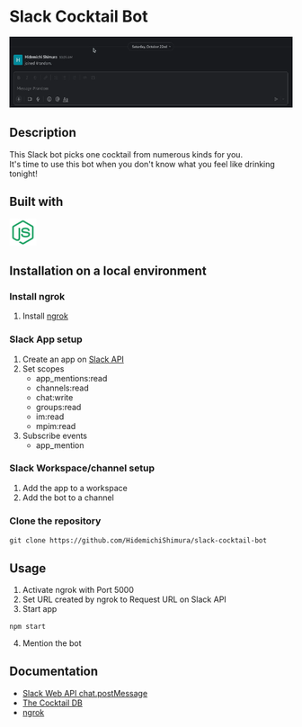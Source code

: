 # Slack Cocktail Bot

![](public/cocktailBot-demo.gif)

## Description

This Slack bot picks one cocktail from numerous kinds for you.\
It's time to use this bot when you don't know what you feel like drinking tonight!

## Built with

![](public/icon-node.png)

## Installation on a local environment

### Install ngrok

1. Install [ngrok](https://ngrok.com/)

### Slack App setup

1. Create an app on [Slack API](https://api.slack.com/)
2. Set scopes
   - app_mentions:read
   - channels:read
   - chat:write
   - groups:read
   - im:read
   - mpim:read
3. Subscribe events
   - app_mention

### Slack Workspace/channel setup

1. Add the app to a workspace
2. Add the bot to a channel

### Clone the repository

```
git clone https://github.com/HidemichiShimura/slack-cocktail-bot
```

## Usage

1. Activate ngrok with Port 5000
2. Set URL created by ngrok to Request URL on Slack API
3. Start app

```
npm start
```

4. Mention the bot

## Documentation

- [Slack Web API chat.postMessage](https://api.slack.com/methods/chat.postMessage)
- [The Cocktail DB](https://rapidapi.com/thecocktaildb/api/the-cocktail-db/)
- [ngrok](https://ngrok.com/)
